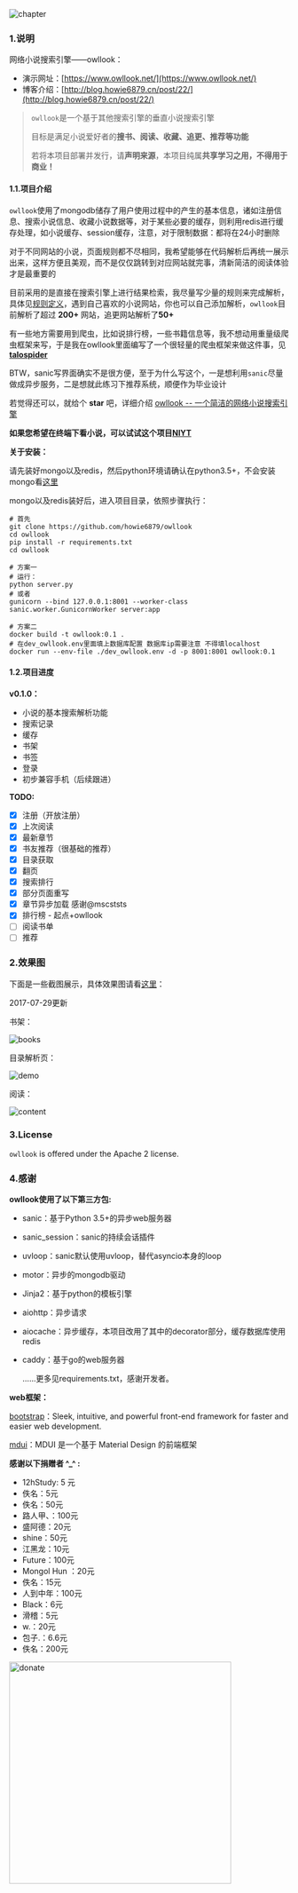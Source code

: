 <img src="./owllook/static/novels/img/logo_home.png" alt="chapter" align=center />

### 1.说明

网络小说搜索引擎——owllook：

- 演示网址：[https://www.owllook.net/](https://www.owllook.net/)
- 博客介绍：[http://blog.howie6879.cn/post/22/](http://blog.howie6879.cn/post/22/)

> `owllook`是一个基于其他搜索引擎的垂直小说搜索引擎
>
> 目标是满足小说爱好者的**搜书、阅读、收藏、追更、推荐等功能**
>
> 若将本项目部署并发行，请**声明来源**，本项目纯属**共享学习之用，不得用于商业！**

#### 1.1.项目介绍

`owllook`使用了mongodb储存了用户使用过程中的产生的基本信息，诸如注册信息、搜索小说信息、收藏小说数据等，对于某些必要的缓存，则利用redis进行缓存处理，如小说缓存、session缓存，注意，对于限制数据：都将在24小时删除

对于不同网站的小说，页面规则都不尽相同，我希望能够在代码解析后再统一展示出来，这样方便且美观，而不是仅仅跳转到对应网站就完事，清新简洁的阅读体验才是最重要的

目前采用的是直接在搜索引擎上进行结果检索，我尽量写少量的规则来完成解析，具体见[规则定义](./docs/规则定义.md)，遇到自己喜欢的小说网站，你也可以自己添加解析，`owllook`目前解析了超过 **200+** 网站，追更网站解析了**50+**

有一些地方需要用到爬虫，比如说排行榜，一些书籍信息等，我不想动用重量级爬虫框架来写，于是我在owllook里面编写了一个很轻量的爬虫框架来做这件事，见 **[talospider](https://github.com/howie6879/talnspider)**

BTW，sanic写界面确实不是很方便，至于为什么写这个，一是想利用`sanic`尽量做成异步服务，二是想就此练习下推荐系统，顺便作为毕业设计

若觉得还可以，就给个 **star** 吧，详细介绍 [owllook -- 一个简洁的网络小说搜索引擎](http://blog.howie6879.cn/2017/03/10/22/)

**如果您希望在终端下看小说，可以试试这个项目[NIYT](https://github.com/howie6879/NIYT)**

**关于安装：**

请先装好mongo以及redis，然后python环境请确认在python3.5+，不会安装mongo看[这里](https://www.digitalocean.com/community/tutorials/how-to-install-mongodb-on-centos-7)

mongo以及redis装好后，进入项目目录，依照步骤执行：

```shell
# 首先
git clone https://github.com/howie6879/owllook
cd owllook
pip install -r requirements.txt
cd owllook

# 方案一
# 运行：
python server.py
# 或者
gunicorn --bind 127.0.0.1:8001 --worker-class sanic.worker.GunicornWorker server:app

# 方案二
docker build -t owllook:0.1 .
# 在dev_owllook.env里面填上数据库配置 数据库ip需要注意 不得填localhost
docker run --env-file ./dev_owllook.env -d -p 8001:8001 owllook:0.1
```

#### 1.2.项目进度

**v0.1.0：**

- 小说的基本搜索解析功能
- 搜索记录
- 缓存
- 书架
- 书签
- 登录
- 初步兼容手机（后续跟进）

**TODO:**

- [x] 注册（开放注册）
- [x] 上次阅读
- [x] 最新章节
- [x] 书友推荐（很基础的推荐）
- [x] 目录获取
- [x] 翻页
- [x] 搜索排行
- [x] 部分页面重写
- [x] 章节异步加载 感谢@mscststs
- [x] 排行榜 - 起点+owllook
- [ ] 阅读书单
- [ ] 推荐

### 2.效果图

下面是一些截图展示，具体效果图请看[这里](http://oe7yjec8x.bkt.clouddn.com/howie/2017-03-08-owllook.gif)：

2017-07-29更新

书架：

![books](./docs/imgs/book.jpeg)

目录解析页：

![demo](./docs/imgs/chapter.png)



阅读：

![content](./docs/imgs/content.png)

### 3.License

`owllook` is offered under the Apache 2 license.

### 4.感谢

**owllook使用了以下第三方包:**

- sanic：基于Python 3.5+的异步web服务器

- sanic_session：sanic的持续会话插件

- uvloop：sanic默认使用uvloop，替代asyncio本身的loop

- motor：异步的mongodb驱动

- ​Jinja2：基于python的模板引擎

- aiohttp：异步请求

- aiocache：异步缓存，本项目改用了其中的decorator部分，缓存数据库使用redis

- caddy：基于go的web服务器

  …...更多见requirements.txt，感谢开发者。

**web框架：**

[bootstrap](https://github.com/twbs/bootstrap)：Sleek, intuitive, and powerful front-end framework for faster and easier web development. 

[mdui](https://github.com/zdhxiong/mdui )：MDUI 是一个基于 Material Design 的前端框架

**感谢以下捐赠者 ^_^ :**
- 12hStudy: 5 元
- 佚名：5元
- 佚名：50元
- 路人甲、：100元
- 盛阿德：20元
- shine：50元
- 江黑龙：10元
- Future：100元
- Mongol Hun ：20元
- 佚名：15元
- 人到中年：100元
- Black：6元
- 滑稽：5元
- w.：20元
- 包子.：6.6元
- 佚名：200元

<img src="http://oe7yjec8x.bkt.clouddn.com/howie/2017-01-25-wx.png" width = "400" height = "400" alt="donate" align=center />
